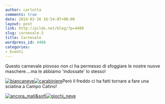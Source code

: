 ```yaml
---
author: carlotta
comments: true
date: 2014-02-26 16:54:07+00:00
layout: post
link: http://pilde.net/blog/?p=4408
slug: carnevale-3
title: Carnevale
wordpress_id: 4408
categories:
- Eventi
---
```


Questo carnevale piovoso non ci ha permesso di sfoggiare le nostre nuove maschere....ma le abbiamo 'indossate' lo stesso!

[![biancaneve](http://pilde.net/blog/wp-content/uploads/2014/03/biancaneve.jpg)](http://pilde.net/blog/wp-content/uploads/2014/03/biancaneve.jpg)[![carabiniere](http://pilde.net/blog/wp-content/uploads/2014/03/carabiniere.jpg)](http://pilde.net/blog/wp-content/uploads/2014/03/carabiniere.jpg)Però il freddo ci ha fatti tornare a fare una sciatina a Campo Catino!

[![ancora_mati&sofi](http://pilde.net/blog/wp-content/uploads/2014/03/ancora_matisofi.jpg)](http://pilde.net/blog/wp-content/uploads/2014/03/ancora_matisofi.jpg)[![giochi_neve](http://pilde.net/blog/wp-content/uploads/2014/03/giochi_neve.jpg)](http://pilde.net/blog/wp-content/uploads/2014/03/giochi_neve.jpg)
